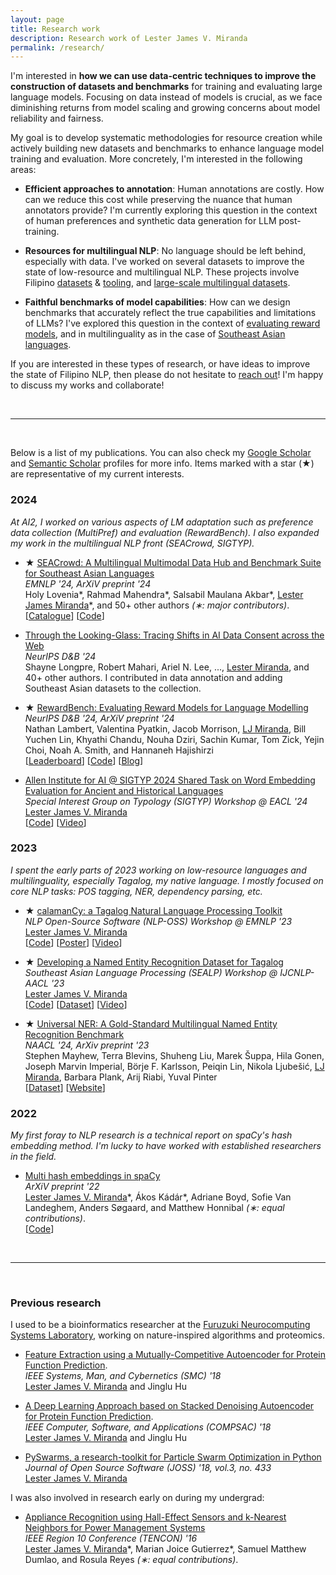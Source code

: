 ```yaml
---
layout: page
title: Research work
description: Research work of Lester James V. Miranda
permalink: /research/
---
```


I'm interested in **how we can use data-centric techniques to improve the construction of datasets and benchmarks** for training and evaluating large language models.
Focusing on data instead of models is crucial, as we face diminishing returns from model scaling and growing concerns about model reliability and fairness. 

My goal is to develop systematic methodologies for resource creation while actively building new datasets and benchmarks to enhance language model training and evaluation.
More concretely, I'm interested in the following areas:

- **Efficient approaches to annotation**:
    Human annotations are costly. How can we reduce this cost while preserving the nuance that human annotators provide? I'm currently exploring this question in the context of human preferences and synthetic data generation for LLM post-training.

- **Resources for multilingual NLP**: 
    No language should be left behind, especially with data. 
    I've worked on several datasets to improve the state of low-resource and multilingual NLP.
    These projects involve Filipino [datasets](https://aclanthology.org/2023.sealp-1.2/) & [tooling](https://aclanthology.org/2023.nlposs-1.1/), and [large-scale multilingual datasets](https://aclanthology.org/2024.naacl-long.243/).

- **Faithful benchmarks of model capabilities**:
    How can we design benchmarks that accurately reflect the true capabilities and limitations of LLMs?
    I've explored this question in the context of [evaluating reward models](https://arxiv.org/abs/2403.13787), and in multilinguality as in the case of [Southeast Asian languages](https://arxiv.org/abs/2406.10118).

If you are interested in these types of research, or have ideas to improve the state of Filipino NLP, then please do not hesitate to [reach out](mailto:ljvmiranda@gmail.com)! 
I'm happy to discuss my works and collaborate! 

&nbsp;

---

&nbsp;

Below is a list of my publications.
You can also check my [Google
Scholar](https://scholar.google.co.jp/citations?user=2RtnNKEAAAAJ&hl=en) and
[Semantic
Scholar](https://www.semanticscholar.org/author/Lester-James-V.-Miranda/13614871)
profiles for more info.
Items marked with a star (&#9733;) are representative of my current interests.

### 2024

*At AI2, I worked on various aspects of LM adaptation such as preference data collection (MultiPref) and evaluation (RewardBench). I also expanded my work in the multilingual NLP front (SEACrowd, SIGTYP).*

- &#9733; [SEACrowd: A Multilingual Multimodal Data Hub and Benchmark Suite for Southeast Asian Languages](https://arxiv.org/abs/2406.10118) 
<br>*EMNLP '24, ArXiV preprint '24*
<br>Holy Lovenia\*, Rahmad Mahendra\*, Salsabil Maulana Akbar\*, <u>Lester James Miranda</u>\*, and 50+ other authors *(&lowast;: major contributors)*.
<br>[[Catalogue](https://seacrowd.github.io/seacrowd-catalogue)] [[Code](https://github.com/SEACrowd/seacrowd-datahub)]

- [Through the Looking-Glass: Tracing Shifts in AI Data Consent across the Web]() 
<br>*NeurIPS D&B '24*
<br>Shayne Longpre, Robert Mahari, Ariel N. Lee, ..., <u>Lester Miranda</u>, and 40+ other authors. I contributed in data annotation and adding Southeast Asian datasets to the collection.

- &#9733; [RewardBench: Evaluating Reward Models for Language Modelling](https://arxiv.org/abs/2403.13787)
<br>*NeurIPS D&B '24, ArXiV preprint '24*
<br> Nathan Lambert, Valentina Pyatkin, Jacob Morrison, <u>LJ Miranda</u>, Bill Yuchen Lin, Khyathi Chandu, Nouha Dziri, Sachin Kumar, Tom Zick, Yejin Choi, Noah A. Smith, and Hannaneh Hajishirzi <br> [[Leaderboard](https://huggingface.co/spaces/allenai/reward-bench)] [[Code](https://github.com/allenai/reward-bench)] [[Blog](https://blog.allenai.org/rewardbench-the-first-benchmark-leaderboard-for-reward-models-used-in-rlhf-1d4d7d04a90b)]


- [Allen Institute for AI @ SIGTYP 2024 Shared Task on Word Embedding Evaluation for Ancient and Historical Languages](https://aclanthology.org/2024.sigtyp-1.18/)
<br>*Special Interest Group on Typology (SIGTYP) Workshop @ EACL '24*
<br><u>Lester James V. Miranda</u> <br> [[Code](https://github.com/ljvmiranda921/LiBERTus)] [[Video](https://www.youtube.com/watch?v=rjOw_G-Rv9I)] 

### 2023

*I spent the early parts of 2023 working on low-resource languages and multilinguality, especially Tagalog, my native language. I mostly focused on core NLP tasks: POS tagging, NER, dependency parsing, etc.*

- &#9733; [calamanCy: a Tagalog Natural Language Processing Toolkit](https://aclanthology.org/2023.nlposs-1.1/) 
<br>*NLP Open-Source Software (NLP-OSS) Workshop @ EMNLP '23*
<br> <u>Lester James V. Miranda</u> 
<br> [[Code](https://github.com/ljvmiranda921/calamanCy)] [[Poster](/assets/png/calamancy/poster.png)] [[Video](https://youtu.be/2fbzs1KbFTQ?si=_vKEY11Z1Jzuaxeu)]

- &#9733; [Developing a Named Entity Recognition Dataset for Tagalog](https://aclanthology.org/2023.sealp-1.2/)
<br>*Southeast Asian Language Processing (SEALP) Workshop @ IJCNLP-AACL '23* 
<br> <u>Lester James V. Miranda</u>
<br> [[Code](https://github.com/ljvmiranda921/calamanCy/tree/master/reports/aacl2023/benchmark)] [[Dataset](https://huggingface.co/datasets/ljvmiranda921/tlunified-ner)] [[Video](https://www.youtube.com/watch?v=WAJ8IEIHuiM)] 

- &#9733; [Universal NER: A Gold-Standard Multilingual Named Entity Recognition Benchmark](https://aclanthology.org/2024.naacl-long.243/)
<br>*NAACL '24, ArXiv preprint '23*
<br>Stephen Mayhew, Terra Blevins, Shuheng Liu, Marek &Scaron;uppa, Hila Gonen, Joseph Marvin Imperial, B&ouml;rje F. Karlsson, Peiqin Lin, Nikola Ljube&scaron;ic&#769;, <u>LJ Miranda</u>, Barbara Plank, Arij Riabi, Yuval Pinter 
<br> [[Dataset](https://dataverse.harvard.edu/dataset.xhtml?persistentId=doi:10.7910/DVN/GQ8HDL)] [[Website](https://www.universalner.org/)] 

### 2022

*My first foray to NLP research is a technical report on spaCy's hash embedding method. I'm lucky to have worked with established researchers in the field.*

- [Multi hash embeddings in spaCy](https://arxiv.org/abs/2212.09255)
<br>*ArXiV preprint '22*
<br> <u>Lester James V. Miranda</u>\*, &Aacute;kos K&aacute;d&aacute;r\*, Adriane Boyd, Sofie Van Landeghem, Anders S&oslash;gaard, and Matthew Honnibal *(&lowast;: equal contributions)*.
<br> [[Code](https://github.com/explosion/projects/tree/v3/benchmarks/ner_embeddings)]

<!--
- [Expulsion from Eden: the saga of the Calauit Safari Island Park](https://www.dropbox.com/s/j36m11rvhbl963e/apeiron2016expulsion.pdf?dl=0) <br> Lester James V. Miranda, “Expulsion from Eden: the saga of the Calauit Safari Island Park,” _APEIRON Student Journal of Philosophy_, no. 8, pp. 201–219, 2016. ISBN: 1533659788.
-->

&nbsp;

---

&nbsp;

### Previous research

I used to be a bioinformatics researcher at the [Furuzuki Neurocomputing Systems Laboratory](https://www.waseda.jp/sem-hflab/nclab/index.html), working on nature-inspired algorithms and proteomics. 

- [Feature Extraction using a Mutually-Competitive Autoencoder for Protein Function Prediction](https://ieeexplore.ieee.org/document/8616230). 
<br>*IEEE Systems, Man, and Cybernetics (SMC) '18*
<br><u>Lester James V. Miranda</u> and Jinglu Hu 

- [A Deep Learning Approach based on Stacked Denoising Autoencoder for Protein Function Prediction](https://ieeexplore.ieee.org/document/8377699). 
<br>*IEEE Computer, Software, and Applications (COMPSAC) '18*
<br><u>Lester James V. Miranda</u> and Jinglu Hu

- [PySwarms, a research-toolkit for Particle Swarm Optimization in Python](https://joss.theoj.org/papers/10.21105/joss.00433) 
<br>*Journal of Open Source Software (JOSS) '18, vol.3, no. 433*
<br> <u>Lester James V. Miranda</u>

I was also involved in research early on during my undergrad:

- [Appliance Recognition using Hall-Effect Sensors and k-Nearest Neighbors for Power Management Systems](https://ieeexplore.ieee.org/document/7847947) 
<br>*IEEE Region 10 Conference (TENCON) '16*
<br><u>Lester James V. Miranda</u>\*, Marian Joice Gutierrez\*, Samuel Matthew Dumlao, and Rosula Reyes *(&lowast;: equal contributions)*.